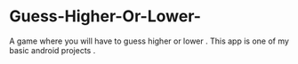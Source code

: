 # Guess-Higher-Or-Lower-
A game where you will have to guess higher or lower .
This app is one of my basic android projects .
